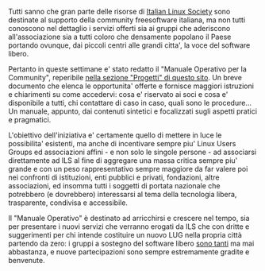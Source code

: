 <!--
.. title: LUG: Manuale Operativo
.. slug: lug-manuale-operativo
.. date: 2013-08-22 00:00:00
.. tags: 
.. category: 
.. link: 
.. description: 
.. type: text
.. image_copy: 
.. previewimage:
-->

Tutti sanno che gran parte delle risorse di <a href="/">Italian Linux Society</a> sono destinate al supporto della community freesoftware italiana, ma non tutti conoscono nel dettaglio i servizi offerti sia ai gruppi che aderiscono all'associazione sia a tutti coloro che densamente popolano il Paese portando ovunque, dai piccoli centri alle grandi citta', la voce del software libero.

Pertanto in queste settimane e' stato redatto il "Manuale Operativo per la Community", reperibile <a href="/progetti#servizi">nella sezione "Progetti" di questo sito</a>. Un breve documento che elenca le opportunita' offerte e fornisce maggiori istruzioni e chiarimenti su come accedervi: cosa e' riservato ai soci e cosa e' disponibile a tutti, chi contattare di caso in caso, quali sono le procedure... Un manuale, appunto, dai contenuti sintetici e focalizzati sugli aspetti pratici e pragmatici.

L'obiettivo dell'iniziativa e' certamente quello di mettere in luce le possibilita' esistenti, ma anche di incentivare sempre piu' Linux Users Groups ed associazioni affini - e non solo le singole persone - ad associarsi direttamente ad ILS al fine di aggregare una massa critica sempre piu' grande e con un peso rappresentativo sempre maggiore da far valere poi nei confronti di istituzioni, enti pubblici e privati, fondazioni, altre associazioni, ed insomma tutti i soggetti di portata nazionale che potrebbero (e dovrebbero) interessarsi al tema della tecnologia libera, trasparente, condivisa e accessibile.

Il "Manuale Operativo" è destinato ad arricchirsi e crescere nel tempo, sia per presentare i nuovi servizi che verranno erogati da ILS che con dritte e suggerimenti per chi intende costituire un nuovo LUG nella propria città partendo da zero: i gruppi a sostegno del software libero <a href="https://lugmap.linux.it/">sono tanti</a> ma mai abbastanza, e nuove partecipazioni sono sempre estremamente gradite e benvenute.